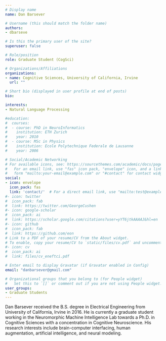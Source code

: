 ```yaml
---
# Display name
name: Dan Barsever

# Username (this should match the folder name)
authors:
- dbarseve

# Is this the primary user of the site?
superuser: false

# Role/position
role: Graduate Student (CogSci)

# Organizations/Affiliations
organizations:
- name: Cognitive Sciences, University of California, Irvine
  url: ""

# Short bio (displayed in user profile at end of posts)
bio: 

interests:
- Natural Language Processing

#education:
#  courses:
#  - course: PhD in NeuroInformatics
#    institution: ETH Zurich
#    year: 2010
#  - course: MSc in Physics
#    institution: Ecole Polytechnique Federale de Lausanne
#    year: 2006

# Social/Academic Networking
# For available icons, see: https://sourcethemes.com/academic/docs/page-builder/#icons
#   For an email link, use "fas" icon pack, "envelope" icon, and a link in the
#   form "mailto:your-email@example.com" or "#contact" for contact widget.
social:
- icon: envelope
  icon_pack: fas
  link: 'contact/'  # For a direct email link, use "mailto:test@example.org".
#- icon: twitter
#  icon_pack: fab
#  link: https://twitter.com/GeorgeCushen
#- icon: google-scholar
#  icon_pack: ai
#  link: https://scholar.google.com/citations?user=yYT6jtkAAAAJ&hl=en
#- icon: github
#  icon_pack: fab
#  link: https://github.com/eon
# Link to a PDF of your resume/CV from the About widget.
# To enable, copy your resume/CV to `static/files/cv.pdf` and uncomment the lines below.
#- icon: cv
#  icon_pack: ai
#  link: files/cv_eneftci.pdf

# Enter email to display Gravatar (if Gravatar enabled in Config)
email: "danbarsever@gmail.com"

# Organizational groups that you belong to (for People widget)
#   Set this to `[]` or comment out if you are not using People widget.
user_groups:
- Graduate Students
---
```


Dan Barsever received the B.S. degree in Electrical Engineering from University of California, Irvine in 2016.  He is currently a graduate student working in the Neuromorphic Machine Intelligence Lab towards a Ph.D. in Cognitive Sciences with a concentration in Cognitive Neuroscience.  His research interests include brain-computer interfacing, human augmentation, artificial intelligence, and neural modeling.
